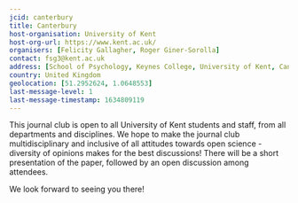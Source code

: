 ```yaml
---
jcid: canterbury
title: Canterbury
host-organisation: University of Kent
host-org-url: https://www.kent.ac.uk/ 
organisers: [Felicity Gallagher, Roger Giner-Sorolla] 
contact: fsg3@kent.ac.uk 
address: [School of Psychology, Keynes College, University of Kent, Canterbury, Kent, CT2 7NP]
country: United Kingdom
geolocation: [51.2952624, 1.0648553]
last-message-level: 1
last-message-timestamp: 1634809119
---
```


This journal club is open to all University of Kent students and staff, from all departments and disciplines. We hope to make the journal club multidisciplinary and inclusive of all attitudes towards open science - diversity of opinions makes for the best discussions! There will be a short presentation of the paper, followed by an open discussion among attendees.

We look forward to seeing you there!
